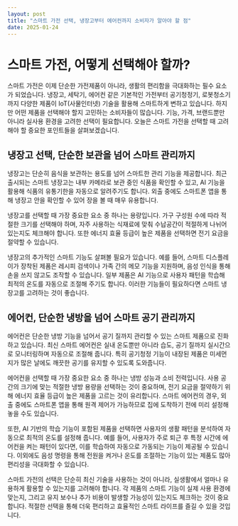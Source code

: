 ```yaml
---
layout: post
title: "스마트 가전 선택, 냉장고부터 에어컨까지 소비자가 알아야 할 점"
date: 2025-01-24
---
```


# 스마트 가전, 어떻게 선택해야 할까?

스마트 가전은 이제 단순한 가전제품이 아니라, 생활의 편리함을 극대화하는 필수 요소가 되었습니다. 냉장고, 세탁기, 에어컨 같은 기본적인 가전부터 공기청정기, 로봇청소기까지 다양한 제품이 IoT(사물인터넷) 기술을 활용해 스마트하게 변하고 있습니다. 하지만 어떤 제품을 선택해야 할지 고민하는 소비자들이 많습니다. 기능, 가격, 브랜드뿐만 아니라 실사용 환경을 고려한 선택이 필요합니다. 오늘은 스마트 가전을 선택할 때 고려해야 할 중요한 포인트들을 살펴보겠습니다.

## 냉장고 선택, 단순한 보관을 넘어 스마트 관리까지

냉장고는 단순히 음식을 보관하는 용도를 넘어 스마트한 관리 기능을 제공합니다. 최근 출시되는 스마트 냉장고는 내부 카메라로 보관 중인 식품을 확인할 수 있고, AI 기능을 활용해 식품의 유통기한을 자동으로 알려주기도 합니다. 외출 중에도 스마트폰 앱을 통해 냉장고 안을 확인할 수 있어 장을 볼 때 매우 유용합니다.

냉장고를 선택할 때 가장 중요한 요소 중 하나는 용량입니다. 가구 구성원 수에 따라 적절한 크기를 선택해야 하며, 자주 사용하는 식재료에 맞춰 수납공간이 적절하게 나뉘어 있는지도 체크해야 합니다. 또한 에너지 효율 등급이 높은 제품을 선택하면 전기 요금을 절약할 수 있습니다. 

냉장고의 추가적인 스마트 기능도 살펴볼 필요가 있습니다. 예를 들어, 스마트 디스플레이가 장착된 제품은 레시피 검색이나 가족 간의 메모 기능을 지원하며, 음성 인식을 통해 손을 쓰지 않고도 조작할 수 있습니다. 일부 제품은 AI 기능으로 사용자 패턴을 학습해 최적의 온도를 자동으로 조절해 주기도 합니다. 이러한 기능들이 필요하다면 스마트 냉장고를 고려하는 것이 좋습니다.

## 에어컨, 단순한 냉방을 넘어 스마트 공기 관리까지

에어컨은 단순한 냉방 기능을 넘어서 공기 질까지 관리할 수 있는 스마트 제품으로 진화하고 있습니다. 최신 스마트 에어컨은 실내 온도뿐만 아니라 습도, 공기 질까지 실시간으로 모니터링하며 자동으로 조절해 줍니다. 특히 공기청정 기능이 내장된 제품은 미세먼지가 많은 날에도 깨끗한 공기를 유지할 수 있도록 도와줍니다.

에어컨을 선택할 때 가장 중요한 요소 중 하나는 냉방 성능과 소비 전력입니다. 사용 공간의 크기에 맞는 적절한 냉방 용량을 선택하는 것이 중요하며, 전기 요금을 절약하기 위해 에너지 효율 등급이 높은 제품을 고르는 것이 유리합니다. 스마트 에어컨의 경우, 외출 중에도 스마트폰 앱을 통해 원격 제어가 가능하므로 집에 도착하기 전에 미리 설정해 놓을 수도 있습니다.

또한, AI 기반의 학습 기능이 포함된 제품을 선택하면 사용자의 생활 패턴을 분석하여 자동으로 최적의 온도를 설정해 줍니다. 예를 들어, 사용자가 주로 퇴근 후 특정 시간에 에어컨을 켜는 패턴이 있다면, 이를 학습하여 자동으로 가동되는 기능이 제공될 수 있습니다. 이외에도 음성 명령을 통해 전원을 켜거나 온도를 조절하는 기능이 있는 제품도 많아 편리성을 극대화할 수 있습니다.

스마트 가전의 선택은 단순히 최신 기술을 사용하는 것이 아니라, 실생활에서 얼마나 유용하게 활용할 수 있는지를 고려해야 합니다. 각 제품의 스마트 기능이 실제 사용 환경에 맞는지, 그리고 유지 보수나 추가 비용이 발생할 가능성이 있는지도 체크하는 것이 중요합니다. 적절한 선택을 통해 더욱 편리하고 효율적인 스마트 라이프를 즐길 수 있을 것입니다.
